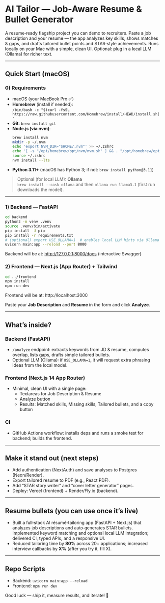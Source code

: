 # AI Tailor — Job‑Aware Resume & Bullet Generator

A resume‑ready flagship project you can demo to recruiters. Paste a job description and your resume — the app analyzes key skills, shows matches & gaps, and drafts tailored bullet points and STAR‑style achievements. Runs locally on your Mac with a simple, clean UI. Optional: plug in a local LLM (Ollama) for richer text.

---

## Quick Start (macOS)

### 0) Requirements
- macOS (your MacBook Pro ✅)
- **Homebrew** (install if needed):  
  `/bin/bash -c "$(curl -fsSL https://raw.githubusercontent.com/Homebrew/install/HEAD/install.sh)"`
- **Git**: `brew install git`
- **Node.js (via nvm)**:
  ```bash
  brew install nvm
  mkdir -p ~/.nvm
  echo 'export NVM_DIR="$HOME/.nvm"' >> ~/.zshrc
  echo '[ -s "/opt/homebrew/opt/nvm/nvm.sh" ] && . "/opt/homebrew/opt/nvm/nvm.sh"' >> ~/.zshrc
  source ~/.zshrc
  nvm install --lts
  ```
- **Python 3.11+** (macOS has Python 3; if not: `brew install python@3.11`)

> Optional (for local LLM): **Ollama**  
> `brew install --cask ollama` and then `ollama run llama3.1` (first run downloads the model).

---

### 1) Backend — FastAPI
```bash
cd backend
python3 -m venv .venv
source .venv/bin/activate
pip install -U pip
pip install -r requirements.txt
# (optional) export USE_OLLAMA=1  # enables local LLM hints via Ollama if installed
uvicorn main:app --reload --port 8000
```
Backend will be at: http://127.0.0.1:8000/docs (interactive Swagger)

### 2) Frontend — Next.js (App Router) + Tailwind
```bash
cd ../frontend
npm install
npm run dev
```
Frontend will be at: http://localhost:3000

Paste your **Job Description** and **Resume** in the form and click **Analyze**.

---

## What’s inside?

### Backend (FastAPI)
- `/analyze` endpoint: extracts keywords from JD & resume, computes overlap, lists gaps, drafts simple tailored bullets.
- Optional LLM (Ollama): if `USE_OLLAMA=1`, it will request extra phrasing ideas from the local model.

### Frontend (Next.js 14 App Router)
- Minimal, clean UI with a single page:
  - Textareas for Job Description & Resume
  - Analyze button
  - Results: Matched skills, Missing skills, Tailored bullets, and a copy button

### CI
- GitHub Actions workflow: installs deps and runs a smoke test for backend; builds the frontend.

---

## Make it stand out (next steps)
- Add authentication (NextAuth) and save analyses to Postgres (Neon/Render).
- Export tailored resume to PDF (e.g., React PDF).
- Add “STAR story writer” and “cover letter generator” pages.
- Deploy: Vercel (frontend) + Render/Fly.io (backend).

---

## Resume bullets (you can use once it’s live)
- Built a full‑stack AI résumé‑tailoring app (FastAPI + Next.js) that analyzes job descriptions and auto‑generates STAR bullets. Implemented keyword matching and optional local LLM integration; delivered CI, typed APIs, and a responsive UI.
- Reduced tailoring time by **80%** across 20+ applications; increased interview callbacks by **X%** (after you try it, fill X).

---

## Repo Scripts
- Backend: `uvicorn main:app --reload`
- Frontend: `npm run dev`

Good luck — ship it, measure results, and iterate! 🚀
